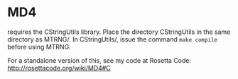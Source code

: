 # MD4
requires the CStringUtils library. Place the directory CStringUtils in the same directory as MTRNG/. In CStringUtils/, issue the command `make compile` before using MTRNG.

For a standalone version of this, see my code at Rosetta Code: http://rosettacode.org/wiki/MD4#C
